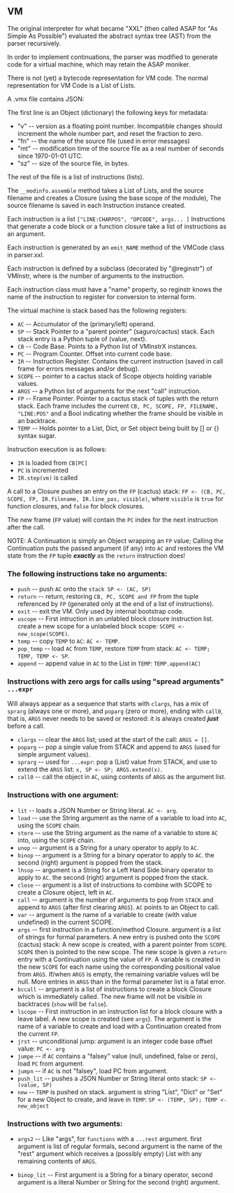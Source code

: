 ## VM

The original interpreter for what became "XXL"
(then called ASAP for "As Simple As Possible")
evaluated the abstract syntax tree (AST)
from the parser recursively.

In order to implement continuations, the parser
was modified to generate code for a virtual machine,
which may retain the ASAP moniker.

There is not (yet) a bytecode representation for VM code.
The normal representation for VM Code is a List of Lists.

A .vmx file contains JSON:

The first line is an Object (dictionary) the following
keys for metadata:

* "v" -- version as a floating point number. Incompatible changes should
	increment the whole number part, and reset the fraction to zero.
* "fn" -- the name of the source file (used in error messages)
* "mt" -- modification time of the source file as a real number
	of seconds since 1970-01-01 UTC.
* "sz" -- size of the source file, in bytes.

The rest of the file is a list of instructions (lists).

The `__modinfo.assemble` method takes a List of Lists, and
the source filename and creates a Closure (using the base scope of the module),
The source filename is saved in each Instruction instance created.

Each instruction is a list `["LINE:CHARPOS", "OPCODE", args... ]`
Instructions that generate a code block or a function closure
take a list of instructions as an argument.

Each instruction is generated by an `emit_NAME` method of the
VMCode class in parser.xxl.

Each instruction is defined by a subclass (decorated by "@reginstr")
of VMInstr<N>, where <N> is the number of arguments to the instruction.

Each instruction class must have a "name" property, so reginstr knows
the name of the instruction to register for conversion to internal form.

The virtual machine is stack based has the following registers:

* `AC` -- Accumulator of the (primary/left) operand.
* `SP` -- Stack Pointer to a "parent pointer" (saguro/cactus) stack.
	Each stack entry is a Python tuple of (value, next).
* `CB` -- Code Base.  Points to a Python list of VMInstrX instances.
* `PC` -- Program Counter.  Offset into current code base.
* `IR` -- Instruction Register. Contains the current instruction
	(saved in call frame for errors messages and/or debug).
* `SCOPE` -- pointer to a cactus stack of Scope objects holding variable values.
* `ARGS` -- a Python list of arguments for the next "call" instruction.
* `FP` -- Frame Pointer.  Pointer to a cactus stack of tuples with the
	return stack.  Each frame includes the current `CB, PC, SCOPE, FP,
	FILENAME, "LINE:POS"` and a Bool indicating whether the frame
	should be visible in an backtrace.
* `TEMP` -- Holds pointer to a List, Dict, or Set object being built by
	[] or {} syntax sugar.

Instruction execution is as follows:
* `IR` is loaded from `CB[PC]`
* `PC` is incremented
* `IR.step(vm)` is called

A call to a Closure pushes an entry on the `FP` (cactus) stack:
`FP <- (CB, PC, SCOPE, FP, IR.filename, IR.line_pos, visible)`,
where `visible` is `true` for function closures, and `false` for block closures.

The new frame (`FP` value) will contain the `PC` index for the next instruction after the call.

NOTE: A Continuation is simply an Object wrapping an `FP` value;
Calling the Continuation puts the passed argument (if any) into `AC`
and restores the VM state from the `FP` tuple ***exactly*** as the `return` instruction does!

### The following instructions take no arguments:

* `push` -- push `AC` onto the `stack SP <- (AC, SP)`
* `return` -- return, restoring `CB, PC, SCOPE and FP` from the
	tuple referenced by `FP`
	(generated only at the end of a list of instructions).
* `exit` -- exit the VM.  Only used by internal bootstrap code.
* `uscope` -- First intruction in an unlabled block closure instruction list.
	create a new scope for a unlabeled block scope: `SCOPE <- new_scope(SCOPE)`.
* `temp` -- copy `TEMP` to `AC`:  `AC <- TEMP`.
* `pop_temp` -- load `AC` from `TEMP`, restore `TEMP` from stack: `AC <- TEMP; TEMP, TEMP <- SP`.
* `append` -- append value in `AC` to the List in `TEMP`: `TEMP.append(AC)`

### Instructions with zero args for calls using "spread arguments" `...expr`

Will always appear as a sequence that starts with `clargs`, has a mix of `sprarg` (always one or more),
and `poparg` (zero or more), ending with `call0`, that is, `ARGS` never needs to be saved or restored:
it is always created ***just*** before a call.

* `clargs` -- clear the `ARGS` list; used at the start of the call: `ARGS = []`.
* `poparg` -- pop a single value from STACK and append to `ARGS`
	(used for simple argument values).
* `sprarg` -- used for `...expr`: pop a (List) value from STACK, and use to extend the `ARGS` list:
	`x, SP <- SP; ARGS.extend(x)`.
* `call0` -- call the object in `AC`, using contents of `ARGS` as the argument list.

### Instructions with one argument:

* `lit` -- loads a JSON Number or String literal. `AC <- arg`.
* `load` -- use the String argument as the name of a variable to load
	into `AC`, using the `SCOPE` chain.
* `store` -- use the String argument as the name of a variable to store
	`AC` into, using the `SCOPE` chain.
* `unop` -- argument is a String for a unary operator to apply to `AC`.
* `binop` -- argument is a String for a binary operator to apply to `AC`.
	the second (right) argument is popped from the stack.
* `lhsop` -- argument is a String for a Left Hand Side binary operator to apply to `AC`.
	the second (right) argument is popped from the stack.
* `close` -- argument is a list of instructions to combine with SCOPE
	to create a Closure object, left in `AC`.
* `call` -- argument is the number of arguments to pop from `STACK` and append to `ARGS`
	(after first clearing `ARGS`).  `AC` points to an Object to call.
* `var` -- argument is the name of a variable to create (with value undefined)
	in the current SCOPE.
* `args` -- first instruction in a function/method Closure.
	argument is a list of strings for formal parameters.
	A new entry is pushed onto the `SCOPE` (cactus) stack:
	A new scope is created, with a parent pointer from `SCOPE`.
	`SCOPE` then is pointed to the new scope.
	The new scope is given a `return` entry with a Continuation using the value of `FP`.
	A variable is created in the new `SCOPE` for each name using the corresponding positional value
	from `ARGS`.  If/when `ARGS` is empty, the remaining variable values will be null.
	More entries in `ARGS` than in the formal parameter list is a fatal error.
* `bccall` -- argument is a list of instructions to create a block Closure which is immediately called.
	The new frame will not be visible in backtraces (`show` will be `false`).
* `lscope` -- First instruction in an instruction list for a block closure with a leave label.
	A new scope is created (see `args`).
	The argument is the name of a variable to create and load with a Continuation
	created from the current `FP`.
* `jrst` -- unconditional jump: argument is an integer code base offset value: `PC <- arg`
* `jumpe` -- if `AC` contains a "falsey" value (null, undefined, false or zero),
	load `PC` from argument.
* `jumpn` -- if `AC` is not "falsey", load PC from argument.
* `push_lit` -- pushes a JSON Number or String literal onto stack: `SP <- (value, SP)`
* `new` -- `TEMP` is pushed on stack. argument is string "List", "Dict" or "Set" for a new Object to create,
	and leave in `TEMP`: `SP <- (TEMP, SP); TEMP <- new_object`

### Instructions with two arguments:

* `args2` -- Like "args", for `functions` with a `...rest` argument.
	first argument is list of regular formals,
	second argument is the name of the "rest" argument
	which receives a (possibly empty) List with any remaining contents of `ARGS`.

* `binop_lit` -- First argument is a String for a binary operator,
	second argument is a literal Number or String for the second (right) argument.
